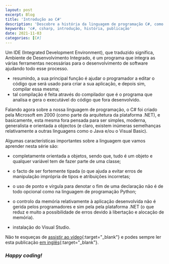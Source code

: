 ```yaml
---
layout: post
excerpt: Blog
title: 'Introdução ao C#'
description: 'Descobre a história da linguagem de programação C#, como surgiu e os seus pontos fortes. Obtém respostas às tuas dúvidas com o resumo apresentado.'
keywords: 'c#, csharp, introdução, história, publicação'
date: 2021-11-03
categories: [C#]
---
```


Um IDE (Integrated Development Environment), que traduzido significa, Ambiente de Desenvolvimento Integrado, é um programa que integra as várias ferramentas necessárias para o desenvolvimento de software ajudando todo esse processo.

- resumindo, a sua principal função é ajudar o programador a editar o código que será usado para criar a sua aplicação, e depois sim, compilar essa mesma;
- tal compilação é feita através do compilador que é o programa que analisa e gera o executável do código que fora desenvolvido.

Falando agora sobre a nossa linguagem de programação, o C# foi criado pela Microsoft em 2000 (como parte da arquitetura da plataforma .NET), e basicamente, esta mesma fora pensada para ser simples, moderna, generalista e orientada a objectos (e claro, existem inúmeras semelhanças relativamente a outras linguagens como o Java e/ou o Visual Basic).

Algumas características importantes sobre a linguagem que vamos aprender nesta série são:

- completamente orientada a objetos, sendo que, tudo é um objeto e qualquer variável tem de fazer parte de uma classe;
- o facto de ser fortemente tipada (o que ajuda a evitar erros de manipulação imprópria de tipos e atribuições incorretas;
- o uso de ponto e vírgula para denotar o fim de uma declaração não é de todo opcional como na linguagem de programação Python;
- o controlo da memória relativamente à aplicação desenvolvida não é gerida pelos programadores e sim pela pela plataforma .NET (o que reduz e muito a possibilidade de erros devido à libertação e alocação de memória).

- instalação do Visual Studio.

Não te esqueças de [assistir ao vídeo](https://youtu.be/JuVlWkNqRMA){:target="\_blank"} e podes sempre ler esta publicação [em inglês](https://nelsonsilvadev.com/blog/20211103/introduction-to-csharp/){:target="\_blank"}.

### _Happy coding!_
